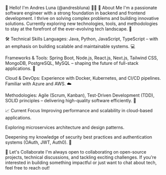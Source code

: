 🚀 Hello! I'm Andres Luna (@andresbluna) 👨‍💻
📖 About Me
I'm a passionate software engineer with a strong foundation in backend and frontend development. I thrive on solving complex problems and building innovative solutions. Currently exploring new technologies, tools, and methodologies to stay at the forefront of the ever-evolving tech landscape. 🚀

🛠️ Technical Skills
Languages: Java, Python, JavaScript, TypeScript – with an emphasis on building scalable and maintainable systems. 💻

Frameworks & Tools: Spring Boot, Node.js, React.js, Next.js, Tailwind CSS, MongoDB, PostgreSQL, MySQL – shaping the future of full-stack applications. 🔧

Cloud & DevOps: Experience with Docker, Kubernetes, and CI/CD pipelines. Familiar with Azure and AWS. ☁️

Methodologies: Agile (Scrum, Kanban), Test-Driven Development (TDD), SOLID principles – delivering high-quality software efficiently. 🔄

📈 Current Focus
Improving performance and scalability in cloud-based applications.

Exploring microservices architecture and design patterns.

Deepening my knowledge of security best practices and authentication systems (OAuth, JWT, Auth0). 🔐

🤝 Let's Collaborate
I'm always open to collaborating on open-source projects, technical discussions, and tackling exciting challenges. If you're interested in building something impactful or just want to chat about tech, feel free to reach out!
